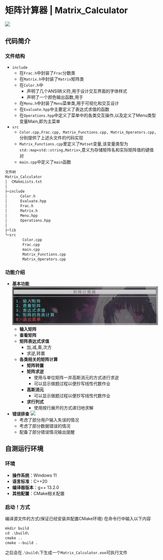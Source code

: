 # 矩阵计算器 | Matrix_Calculator
![](/img/head.png)
## 代码简介
### 文件结构
- `include`
  - 在`Frac.h`中封装了`Frac`分数类
  - 在`Matrix.h`中封装了`Matrix`矩阵类
  - 在`Color.h`中
    - 声明了几个ANSI转义符,用于设计交互界面的字体样式
    - 声明了一个颜色输出函数,用于
  - 在`Menu.h`中封装了`Menu`菜单类,用于可视化和交互设计
  - 在`Evaluate.hpp`中主要定义了表达式求值的函数
  - 在`Operations.hpp`中定义了菜单中的各类交互操作,以及定义了Menu类型变量Main,即为主菜单
- `src`
  - `Color.cpp,Frac.cpp, Matrix_Functions.cpp, Matrix_Operators.cpp, `分别提供了上述头文件的代码实现
  - `Matrix_Functions.cpp`里定义了`Matset`变量,该变量类型为`std::map<std::string,Matrix>`,意义为存储矩阵名和实际矩阵值的键值对
  - `main.cpp`中定义了`main`函数

```
文件树
Matrix_Calculator
│  CMakeLists.txt
│
├─include
│      Color.h
│      Evaluate.hpp
│      Frac.h
│      Matrix.h
│      Menu.hpp
│      Operations.hpp
│
├─lib
└─src
        Color.cpp
        Frac.cpp
        main.cpp
        Matrix_Functions.cpp
        Matrix_Operators.cpp
```
### 功能介绍
- **基本功能**
![](/img/basic.png)
  - **输入矩阵**
  - **查看矩阵**
  - **矩阵表达式求值**
    - 加,减,乘,次方
    - 求逆,转置
  - **各类相关的矩阵计算**
    - **矩阵转置**
    - **矩阵求逆**
      - 使用与单位矩阵一并高斯消元的方式进行求逆
      - 可以显示做题过程以便抄写线性代数作业
    - **高斯消元**
      - 可以显示做题过程以便抄写线性代数作业
    - **求行列式**
      - 使用按行展开的方式递归地求解
- **错误排查**
![](/img/hint.png)
  - 考虑了部分用户输入失误的情况
  - 考虑了部分数据错误的情况
  - 配备了部分错误情况输出提醒
## 自测运行环境
### 环境
- **操作系统**：Windows 11
- **语言标准**：C++20
- **编译器版本**：g++ 13.2.0
- **其他配置**：CMake相关配置
### 启动！方式
编译源文件的方式(保证已经安装并配置CMake环境)
在命令行中输入以下内容
```
mkdir build
cd .\build\
cmake ..
cmake --build .
```
之后会在`.\build\`下生成一个`Matrix_Calculator.exe`可执行文件

